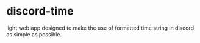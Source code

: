 # discord-time

light web app designed to make the use of formatted time string in discord as simple as possible.
